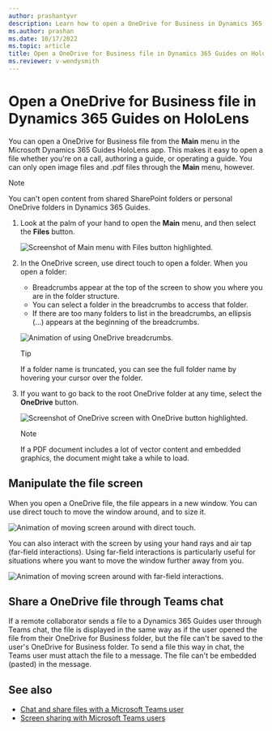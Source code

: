 ```yaml
---
author: prashantyvr
description: Learn how to open a OneDrive for Business in Dynamics 365 Guides on HoloLens
ms.author: prashan
ms.date: 10/17/2022
ms.topic: article
title: Open a OneDrive for Business file in Dynamics 365 Guides on HoloLens
ms.reviewer: v-wendysmith
---
```


# Open a OneDrive for Business file in Dynamics 365 Guides on HoloLens

You can open a OneDrive for Business file from the **Main** menu in the Microsoft Dynamics 365 Guides HoloLens app. This makes it easy to open a file whether you're on a call, authoring a guide, or operating a guide. You can only open image files and .pdf files through the **Main** menu, however. 

> [!NOTE]
> You can't open content from shared SharePoint folders or personal OneDrive folders in Dynamics 365 Guides.

1. Look at the palm of your hand to open the **Main** menu, and then select the **Files** button.

    ![Screenshot of Main menu with Files button highlighted.](media/calling-one-drive-files-main-menu.JPG "Screenshot of Main menu with Files button highlighted")

2. In the OneDrive screen, use direct touch to open a folder. When you open a folder:

    - Breadcrumbs appear at the top of the screen to show you where you are in the folder structure. 
    - You can select a folder in the breadcrumbs to access that folder. 
    - If there are too many folders to list in the breadcrumbs, an ellipsis (...) appears at the beginning of the breadcrumbs. 

    ![Animation of using OneDrive breadcrumbs.](media/Files_Breadcrumbs.gif "Animation of using OneDrive breadcrumbs")
        
    > [!TIP]
    > If a folder name is truncated, you can see the full folder name by hovering your cursor over the folder. 
    
3. If you want to go back to the root OneDrive folder at any time, select the **OneDrive** button.

    ![Screenshot of OneDrive screen with OneDrive button highlighted.](media/calling-onedrive-button.JPG "Screenshot of OneDrive screen with OneDrive button highlighted")
    
    > [!NOTE]
    > If a PDF document includes a lot of vector content and embedded graphics, the document might take a while to load. 
   
## Manipulate the file screen
   
When you open a OneDrive file, the file appears in a new window. You can use direct touch to move the window around, and to size it. 

![Animation of moving screen around with direct touch.](media/Slate_NearInteractions.gif "Animation of moving screen around with direct touch")

You can also interact with the screen by using your hand rays and air tap (far-field interactions). Using far-field interactions is particularly useful for situations where you want to move the window further away from you. 

![Animation of moving screen around with far-field interactions.](media/Slate_FarInteractions.gif "Animation of moving screen around with far-field interactions")
    
## Share a OneDrive file through Teams chat

If a remote collaborator sends a file to a Dynamics 365 Guides user through Teams chat, the file is displayed in the same way as if the user opened the file from their OneDrive for Business folder, but the file can't be saved to the user's OneDrive for Business folder. To send a file this way in chat, the Teams user must attach the file to a message. The file can't be embedded (pasted) in the message. 

## See also

- [Chat and share files with a Microsoft Teams user](calling-chat-file-sharing.md)
- [Screen sharing with Microsoft Teams users](calling-screen-sharing.md)

